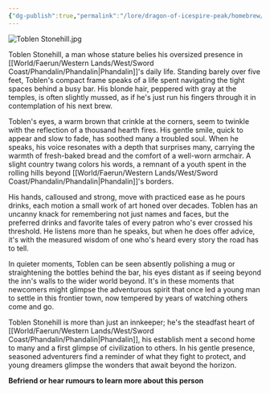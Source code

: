 ```yaml
---
{"dg-publish":true,"permalink":"/lore/dragon-of-icespire-peak/homebrew/npcs/phandalin/toblen-stonehill/"}
---
```


![Toblen Stonehill.jpg](/img/user/Images/Characters/npcs/Phandalin/Stonehill%20Inn/Toblen%20Stonehill.jpg)

Toblen Stonehill, a man whose stature belies his oversized presence in [[World/Faerun/Western Lands/West/Sword Coast/Phandalin/Phandalin\|Phandalin]]'s daily life. Standing barely over five feet, Toblen's compact frame speaks of a life spent navigating the tight spaces behind a busy bar. His blonde hair, peppered with gray at the temples, is often slightly mussed, as if he's just run his fingers through it in contemplation of his next brew.

Toblen's eyes, a warm brown that crinkle at the corners, seem to twinkle with the reflection of a thousand hearth fires. His gentle smile, quick to appear and slow to fade, has soothed many a troubled soul. When he speaks, his voice resonates with a depth that surprises many, carrying the warmth of fresh-baked bread and the comfort of a well-worn armchair. A slight country twang colors his words, a remnant of a youth spent in the rolling hills beyond [[World/Faerun/Western Lands/West/Sword Coast/Phandalin/Phandalin\|Phandalin]]'s borders.

His hands, calloused and strong, move with practiced ease as he pours drinks, each motion a small work of art honed over decades. Toblen has an uncanny knack for remembering not just names and faces, but the preferred drinks and favorite tales of every patron who's ever crossed his threshold. He listens more than he speaks, but when he does offer advice, it's with the measured wisdom of one who's heard every story the road has to tell.

In quieter moments, Toblen can be seen absently polishing a mug or straightening the bottles behind the bar, his eyes distant as if seeing beyond the inn's walls to the wider world beyond. It's in these moments that newcomers might glimpse the adventurous spirit that once led a young man to settle in this frontier town, now tempered by years of watching others come and go.

Toblen Stonehill is more than just an innkeeper; he's the steadfast heart of [[World/Faerun/Western Lands/West/Sword Coast/Phandalin/Phandalin\|Phandalin]], his establish
ment a second home to many and a first glimpse of civilization to others. In his gentle presence, seasoned adventurers find a reminder of what they fight to protect, and young dreamers glimpse the wonders that await beyond the horizon.

**Befriend or hear rumours to learn more about this person**